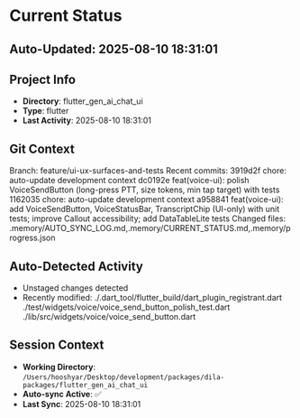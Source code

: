 # Current Status

## Auto-Updated: 2025-08-10 18:31:01

## Project Info
- **Directory**: flutter_gen_ai_chat_ui
- **Type**: flutter
- **Last Activity**: 2025-08-10 18:31:01

## Git Context
Branch: feature/ui-ux-surfaces-and-tests
Recent commits:
3919d2f chore: auto-update development context
dc0192e feat(voice-ui): polish VoiceSendButton (long-press PTT, size tokens, min tap target) with tests
1162035 chore: auto-update development context
a958841 feat(voice-ui): add VoiceSendButton, VoiceStatusBar, TranscriptChip (UI-only) with unit tests; improve Callout accessibility; add DataTableLite tests
Changed files: .memory/AUTO_SYNC_LOG.md,.memory/CURRENT_STATUS.md,.memory/progress.json

## Auto-Detected Activity

- Unstaged changes detected
- Recently modified: ./.dart_tool/flutter_build/dart_plugin_registrant.dart
./test/widgets/voice/voice_send_button_polish_test.dart
./lib/src/widgets/voice/voice_send_button.dart

## Session Context
- **Working Directory**: `/Users/hooshyar/Desktop/development/packages/dila-packages/flutter_gen_ai_chat_ui`
- **Auto-sync Active**: ✅
- **Last Sync**: 2025-08-10 18:31:01

